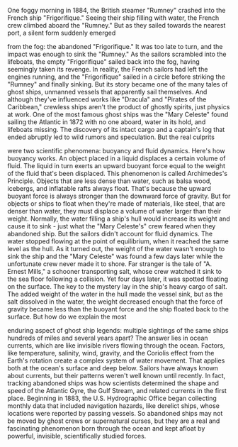 
One foggy morning in 1884,
the British steamer &quot;Rumney&quot; crashed
into the French ship &quot;Frigorifique.&quot;
Seeing their ship filling with water,
the French crew climbed 
aboard the &quot;Rumney.&quot;
But as they sailed towards 
the nearest port,
a silent form suddenly emerged

from the fog:
the abandoned &quot;Frigorifique.&quot;
It was too late to turn,
and the impact was enough 
to sink the &quot;Rumney.&quot;
As the sailors scrambled 
into the lifeboats,
the empty &quot;Frigorifique&quot;
sailed back into the fog,
having seemingly taken its revenge.
In reality, the French sailors had left
the engines running,
and the &quot;Frigorifique&quot; sailed in a circle
before striking the &quot;Rumney&quot;
and finally sinking.
But its story became one of the many tales
of ghost ships,
unmanned vessels that apparently
sail themselves.
And although they&#39;ve influenced
works like &quot;Dracula&quot;
and &quot;Pirates of the Caribbean,&quot;
crewless ships aren&#39;t the product
of ghostly spirits,
just physics at work.
One of the most famous ghost ships
was the &quot;Mary Celeste&quot;
found sailing the Atlantic in 1872
with no one aboard,
water in its hold,
and lifeboats missing.
The discovery of its intact cargo
and a captain&#39;s log that ended abruptly
led to wild rumors and speculation.
But the real culprits 

were two scientific phenomena:
buoyancy
and fluid dynamics.
Here&#39;s how buoyancy works.
An object placed in a liquid displaces
a certain volume of fluid.
The liquid in turn exerts
an upward buoyant force
equal to the weight of the fluid
that&#39;s been displaced.
This phenomenon is called
Archimedes&#39;s Principle.
Objects that are less dense than water,
such as balsa wood,
icebergs,
and inflatable rafts
always float.
That&#39;s because the upward buoyant force
is always stronger than 
the downward force of gravity.
But for objects or ships to float when 
they&#39;re made of materials, like steel,
that are denser than water,
they must displace a volume of water
larger than their weight.
Normally, the water filling a ship&#39;s hull
would increase its weight
and cause it to sink -
just what the &quot;Mary Celeste&#39;s&quot; crew feared
when they abandoned ship.
But the sailors didn&#39;t account 
for fluid dynamics.
The water stopped flowing at the point
of equilibrium,
when it reached 
the same level as the hull.
As it turned out, the weight of the water
wasn&#39;t enough to sink the ship
and the &quot;Mary Celeste&quot;
was found a few days later
while the unfortunate crew 
never made it to shore.
Far stranger is the tale 
of &quot;A. Ernest Mills,&quot;
a schooner transporting salt,
whose crew watched it sink to 
the sea floor following a collision.
Yet four days later,
it was spotted floating on the surface.
The key to the mystery lay in the ship&#39;s
heavy cargo of salt.
The added weight of the water in the hull
made the vessel sink,
but as the salt dissolved in the water,
the weight decreased enough
that the force of gravity 
became less than the buoyant force
and the ship floated back to the surface.
But how do we explain the most

enduring aspect of ghost ship legends:
multiple sightings of the same ships 
hundreds of miles and several years apart?
The answer lies in ocean currents,
which are like invisible rivers flowing
through the ocean.
Factors, like temperature,
salinity,
wind,
gravity,
and the Coriolis effect from
the Earth&#39;s rotation
create a complex system of water movement.
That applies both at the ocean&#39;s surface
and deep below.
Sailors have always known about currents,
but their patterns weren&#39;t well known
until recently.
In fact, tracking abandoned ships was how
scientists determined the shape
and speed of the Atlantic Gyre,
the Gulf Stream,
and related currents in the first place.
Beginning in 1883, 
the U.S. Hydrographic Office
began collecting monthly data
that included navigation hazards,
like derelict ships, whose locations
were reported by passing vessels.
So abandoned ships may not be moved
by ghost crews or supernatural curses,
but they are a real 
and fascinating phenomenon
born through the ocean
and kept afloat by powerful, invisible,
scientifically studied forces.
